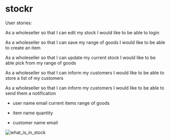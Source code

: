 # stockr

User stories:

As a wholeseller
so that I can edit my stock
I would like to be able to login

As a wholeseller
so that I can save my range of goods
I would like to be able to create an item

As a wholeseller
so that I can update my current stock
I would like to be able pick from my range of goods

As a wholeseller
so that I can inform my customers
I would like to be able to store a list of my customers

As a wholeseller
so that I can inform my customers
I would like to be able to send them a notification


- user
  name
  email
  current items
  range of goods

- item
  name
  quantity

- customer
  name
  email


![what_is_in_stock](https://cloud.githubusercontent.com/assets/18379191/18093101/b4aa367a-6ec6-11e6-93f1-9f8ed8e988e9.png)
